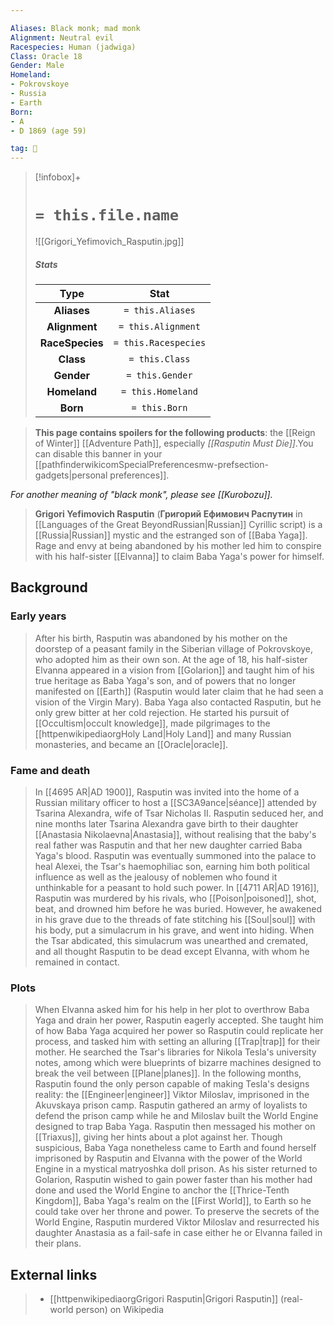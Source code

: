 ```yaml
---

Aliases: Black monk; mad monk
Alignment: Neutral evil
Racespecies: Human (jadwiga)
Class: Oracle 18
Gender: Male
Homeland:
- Pokrovskoye
- Russia
- Earth
Born:
- A
- D 1869 (age 59)

tag: 👤️
---
```


> [!infobox]+
> #  `= this.file.name`
> ![[Grigori_Yefimovich_Rasputin.jpg]]
> ##### Stats
> Type | Stat |
> :---: |:---:|
> **Aliases** | `= this.Aliases` |
> **Alignment** | `= this.Alignment` |
> **RaceSpecies** | `= this.Racespecies` |
> **Class** | `= this.Class` |
> **Gender** | `= this.Gender` |
> **Homeland** | `= this.Homeland` |
> **Born** | `= this.Born` |



> **This page contains spoilers for the following products**: the [[Reign of Winter]] [[Adventure Path]], especially *[[Rasputin Must Die]]*.You can disable this banner in your [[pathfinderwikicomSpecialPreferencesmw-prefsection-gadgets|personal preferences]].


*For another meaning of "black monk", please see [[Kurobozu]].*
> **Grigori Yefimovich Rasputin** (**Григорий Ефимович Распутин** in [[Languages of the Great BeyondRussian|Russian]] Cyrillic script) is a [[Russia|Russian]] mystic and the estranged son of [[Baba Yaga]]. Rage and envy at being abandoned by his mother led him to conspire with his half-sister [[Elvanna]] to claim Baba Yaga's power for himself.



## Background


### Early years

> After his birth, Rasputin was abandoned by his mother on the doorstep of a peasant family in the Siberian village of Pokrovskoye, who adopted him as their own son. At the age of 18, his half-sister Elvanna appeared in a vision from [[Golarion]] and taught him of his true heritage as Baba Yaga's son, and of powers that no longer manifested on [[Earth]] (Rasputin would later claim that he had seen a vision of the Virgin Mary). Baba Yaga also contacted Rasputin, but he only grew bitter at her cold rejection. He started his pursuit of [[Occultism|occult knowledge]], made pilgrimages to the [[httpenwikipediaorgHoly Land|Holy Land]] and many Russian monasteries, and became an [[Oracle|oracle]].


### Fame and death

> In [[4695 AR|AD 1900]], Rasputin was invited into the home of a Russian military officer to host a [[SC3A9ance|séance]] attended by Tsarina Alexandra, wife of Tsar Nicholas II. Rasputin seduced her, and nine months later Tsarina Alexandra gave birth to their daughter [[Anastasia Nikolaevna|Anastasia]], without realising that the baby's real father was Rasputin and that her new daughter carried Baba Yaga's blood.
> Rasputin was eventually summoned into the palace to heal Alexei, the Tsar's haemophiliac son, earning him both political influence as well as the jealousy of noblemen who found it unthinkable for a peasant to hold such power. In [[4711 AR|AD 1916]], Rasputin was murdered by his rivals, who [[Poison|poisoned]], shot, beat, and drowned him before he was buried. However, he awakened in his grave due to the threads of fate stitching his [[Soul|soul]] with his body, put a simulacrum in his grave, and went into hiding. When the Tsar abdicated, this simulacrum was unearthed and cremated, and all thought Rasputin to be dead except Elvanna, with whom he remained in contact.


### Plots

> When Elvanna asked him for his help in her plot to overthrow Baba Yaga and drain her power, Rasputin eagerly accepted. She taught him of how Baba Yaga acquired her power so Rasputin could replicate her process, and tasked him with setting an alluring [[Trap|trap]] for their mother. He searched the Tsar's libraries for Nikola Tesla's university notes, among which were blueprints of bizarre machines designed to break the veil between [[Plane|planes]].
> In the following months, Rasputin found the only person capable of making Tesla's designs reality: the [[Engineer|engineer]] Viktor Miloslav, imprisoned in the Akuvskaya prison camp. Rasputin gathered an army of loyalists to defend the prison camp while he and Miloslav built the World Engine designed to trap Baba Yaga.
> Rasputin then messaged his mother on [[Triaxus]], giving her hints about a plot against her. Though suspicious, Baba Yaga nonetheless came to Earth and found herself imprisoned by Rasputin and Elvanna with the power of the World Engine in a mystical matryoshka doll prison. As his sister returned to Golarion, Rasputin wished to gain power faster than his mother had done and used the World Engine to anchor the [[Thrice-Tenth Kingdom]], Baba Yaga's realm on the [[First World]], to Earth so he could take over her throne and power. To preserve the secrets of the World Engine, Rasputin murdered Viktor Miloslav and resurrected his daughter Anastasia as a fail-safe in case either he or Elvanna failed in their plans.




## External links

> - [[httpenwikipediaorgGrigori Rasputin|Grigori Rasputin]] (real-world person) on Wikipedia




